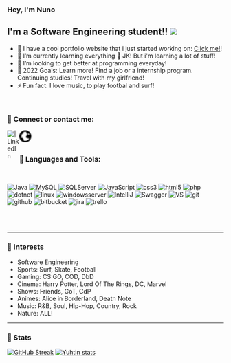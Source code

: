 ### Hey, I'm Nuno


## I'm a Software Engineering student!! <img src="https://raw.githubusercontent.com/aemmadi/aemmadi/master/wave.gif" width="30px">

- 🔭 I have a cool portfolio website that i just started working on: [Click me!][portfolio]!
- 🌱 I’m currently learning everything 🤣 JK! But i'm learning a lot of stuff!
- 👯 I’m looking to get better at programming everyday!
- 🥅 2022 Goals: Learn more! Find a job or a internship program. Continuing studies! Travel with my girlfriend!
- ⚡ Fun fact: I love music, to play footbal and surf!

<br />

### 💬 Connect or contact me:

[<img align="left" alt=" | LinkedIn" width="28px" src="https://cdn.jsdelivr.net/npm/simple-icons@v3/icons/linkedin.svg" />][linkedin]
[<img align="left" alt="" width="28px" src="https://raw.githubusercontent.com/iconic/open-iconic/master/svg/globe.svg" />][mailme]

<br />
<br />

### 🚀 Languages and Tools:

<br />

![Java](https://img.shields.io/badge/Java-CB0000?style=for-the-badge&logo=java&logoColor=white)
![MySQL](https://img.shields.io/badge/MySQL-00000F?style=for-the-badge&logo=mysql&logoColor=white)
![SQLServer](https://img.shields.io/badge/SQLServer-FF7733?style=for-the-badge&logo=microsoftsqlserver&logoColor=white)
![JavaScript](https://img.shields.io/badge/JavaScript-F7DF1E?style=for-the-badge&logo=javascript&logoColor=black)
![css3](https://img.shields.io/badge/CSS-00B7A6?style=for-the-badge&logo=css3&logoColor=white)
![html5](https://img.shields.io/badge/HTML-B07C67?style=for-the-badge&logo=html5&logoColor=white)
![php](https://img.shields.io/badge/php-4900FF?style=for-the-badge&logo=php&logoColor=white)
![dotnet](https://img.shields.io/badge/dotnet5-00761D?style=for-the-badge&logo=dotnet&logoColor=white)
![linux](https://img.shields.io/badge/linux-9C5BDD?style=for-the-badge&logo=linux&logoColor=white)
![windowsserver](https://img.shields.io/badge/windows%20Server-9CBDD6?style=for-the-badge&logo=windows&logoColor=white)
![IntelliJ](https://img.shields.io/badge/IntelliJ-000000?style=for-the-badge&logo=intellij-idea&logoColor=blue)
![Swagger](https://img.shields.io/badge/-swagger-333333?style=for-the-badge&logo=swagger)
![VS](https://img.shields.io/badge/VS/VScode-3366cc?style=for-the-badge&logo=visualstudio&logoColor=white)
![git](https://img.shields.io/badge/Git-D8572E?style=for-the-badge&logo=git&logoColor=white)
![github](https://img.shields.io/badge/GitHub-322B29?style=for-the-badge&logo=github&logoColor=white)
![bitbucket](https://img.shields.io/badge/bitbucket-007BD5?style=for-the-badge&logo=bitbucket&logoColor=white)
![jira](https://img.shields.io/badge/jira-69142D?style=for-the-badge&logo=jira&logoColor=white)
![trello](https://img.shields.io/badge/trello-2A0000?style=for-the-badge&logo=trello&logoColor=white)

<br />
<br />

---

### 📕 Interests

- Software Engineering
- Sports: Surf, Skate, Football
- Gaming: CS:GO, COD, DbD
- Cinema: Harry Potter, Lord Of The Rings, DC, Marvel
- Shows: Friends, GoT, CdP
- Animes: Alice in Borderland, Death Note
- Music: R&B, Soul, Hip-Hop, Country, Rock
- Nature: ALL!

---

### 👀 Stats

[![GitHub Streak](https://github-readme-streak-stats.herokuapp.com?user=NunoCG&theme=ayu-mirage)](https://git.io/streak-stats)
[![Yuhtin stats](https://github-readme-stats.vercel.app/api?username=NunoCG&layout=compact&theme=tokyonight&hide_title=true&show_icons=true&count_private=true)](https://github.com/NunoCG/)

<!-- Variables links -->
[portfolio]: https://nunocg.github.io/portfolio/
[linkedin]: https://linkedin.com/in/codeSTACKr
[mailme]: mailto:nunoguimaraes10@hotmail.com
